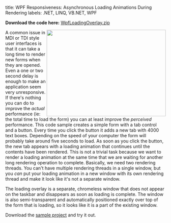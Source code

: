 title: WPF Responsiveness: Asynchronous Loading Animations During Rendering
labels: .NET, LINQ, VB.NET, WPF

<strong>Download the code here:</strong> <a href="/resources/samples/WpfLoadingOverlay.zip">WpfLoadingOverlay.zip</a>

<img style="float: right" class="alignright size-full wp-image-216" src="/resources/img/asyncloading.png" alt="" width="374" height="271" />A common issue in MDI or TDI style user interfaces is that it can take a long time to render new forms when they are opened.  Even a one or two second delay is enough to make an application seem very unresponsive.  If there's nothing you can do to improve the <em>actual</em> performance (ie: the total time to load the form) you can at least improve the <em>perceived</em> performance.  This code sample creates a simple form with a tab control and a button.  Every time you click the button it adds a new tab with 4000 text boxes.  Depending on the speed of your computer the form will probably take around five seconds to load.  As soon as you click the button, the new tab appears with a loading animation that continues until the contents have been rendered.  This is not a trivial task because we want to render a loading animation at the same time that we are waiting for another long rendering operation to complete.  Basically, we need two rendering threads.  You can't have multiple rendering threads in a single window, but you <em>can</em> put your loading animation in a new window with its own rendering thread and make it look like it's not a separate window.

The loading overlay is a separate, chromeless window that does not appear on the taskbar and disappears as soon as loading is complete.  The window is also semi-transparent and automatically positioned exactly over top of the form that is loading, so it looks like it is a part of the existing window.

Download the <a href="/resources/samples/WpfLoadingOverlay.zip">sample project</a> and try it out.